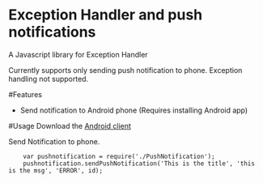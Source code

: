 # Exception Handler and push notifications
A Javascript library for Exception Handler

Currently supports only sending push notification to phone. Exception handling not supported.

#Features
- Send notification to Android phone (Requires installing Android app)

#Usage
Download the <a href="https://github.com/cyn0/ExceptionHandler/releases/download/0.1/ExceptionHandler.apk">Android client</a>

Send Notification to phone.
```
	var pushnotification = require('./PushNotification');	
	pushnotification.sendPushNotification('This is the title', 'this is the msg', 'ERROR', id);
```

